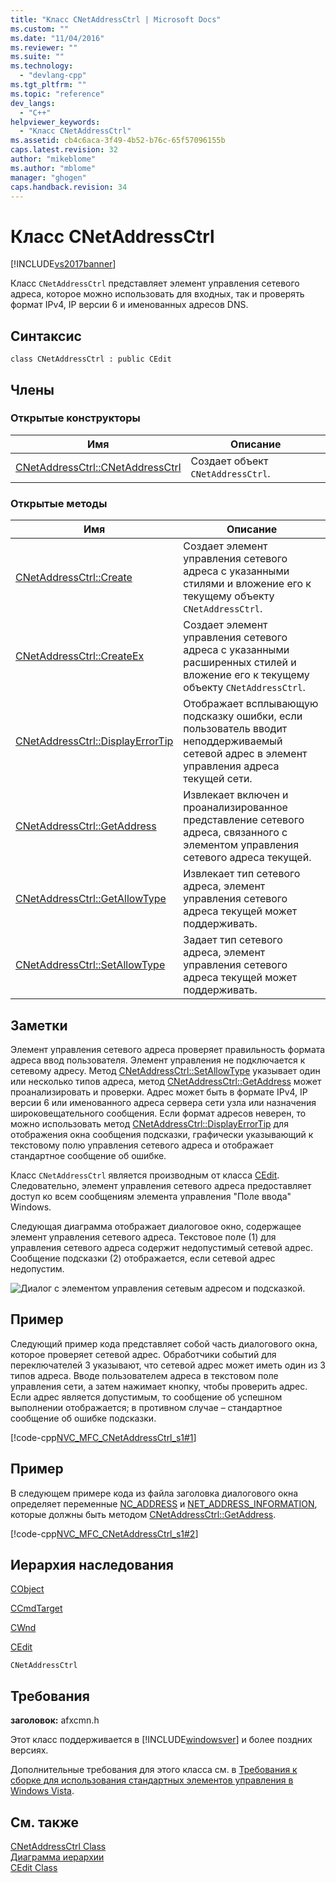 ```yaml
---
title: "Класс CNetAddressCtrl | Microsoft Docs"
ms.custom: ""
ms.date: "11/04/2016"
ms.reviewer: ""
ms.suite: ""
ms.technology: 
  - "devlang-cpp"
ms.tgt_pltfrm: ""
ms.topic: "reference"
dev_langs: 
  - "C++"
helpviewer_keywords: 
  - "Класс CNetAddressCtrl"
ms.assetid: cb4c6aca-3f49-4b52-b76c-65f57096155b
caps.latest.revision: 32
author: "mikeblome"
ms.author: "mblome"
manager: "ghogen"
caps.handback.revision: 34
---
```

# Класс CNetAddressCtrl
[!INCLUDE[vs2017banner](../../assembler/inline/includes/vs2017banner.md)]

Класс `CNetAddressCtrl` представляет элемент управления сетевого адреса, которое можно использовать для входных, так и проверять формат IPv4, IP версии 6 и именованных адресов DNS.  
  
## Синтаксис  
  
```  
class CNetAddressCtrl : public CEdit  
```  
  
## Члены  
  
### Открытые конструкторы  
  
|Имя|Описание|  
|---------|--------------|  
|[CNetAddressCtrl::CNetAddressCtrl](../Topic/CNetAddressCtrl::CNetAddressCtrl.md)|Создает объект `CNetAddressCtrl`.|  
  
### Открытые методы  
  
|Имя|Описание|  
|---------|--------------|  
|[CNetAddressCtrl::Create](../Topic/CNetAddressCtrl::Create.md)|Создает элемент управления сетевого адреса с указанными стилями и вложение его к текущему объекту `CNetAddressCtrl`.|  
|[CNetAddressCtrl::CreateEx](../Topic/CNetAddressCtrl::CreateEx.md)|Создает элемент управления сетевого адреса с указанными расширенных стилей и вложение его к текущему объекту `CNetAddressCtrl`.|  
|[CNetAddressCtrl::DisplayErrorTip](../Topic/CNetAddressCtrl::DisplayErrorTip.md)|Отображает всплывающую подсказку ошибки, если пользователь вводит неподдерживаемый сетевой адрес в элемент управления адреса текущей сети.|  
|[CNetAddressCtrl::GetAddress](../Topic/CNetAddressCtrl::GetAddress.md)|Извлекает включен и проанализированное представление сетевого адреса, связанного с элементом управления сетевого адреса текущей.|  
|[CNetAddressCtrl::GetAllowType](../Topic/CNetAddressCtrl::GetAllowType.md)|Извлекает тип сетевого адреса, элемент управления сетевого адреса текущей может поддерживать.|  
|[CNetAddressCtrl::SetAllowType](../Topic/CNetAddressCtrl::SetAllowType.md)|Задает тип сетевого адреса, элемент управления сетевого адреса текущей может поддерживать.|  
  
## Заметки  
 Элемент управления сетевого адреса проверяет правильность формата адреса ввод пользователя.  Элемент управления не подключается к сетевому адресу.  Метод [CNetAddressCtrl::SetAllowType](../Topic/CNetAddressCtrl::SetAllowType.md) указывает один или несколько типов адреса, метод [CNetAddressCtrl::GetAddress](../Topic/CNetAddressCtrl::GetAddress.md) может проанализировать и проверки.  Адрес может быть в формате IPv4, IP версии 6 или именованного адреса сервера сети узла или назначения широковещательного сообщения.  Если формат адресов неверен, то можно использовать метод [CNetAddressCtrl::DisplayErrorTip](../Topic/CNetAddressCtrl::DisplayErrorTip.md) для отображения окна сообщения подсказки, графически указывающий к текстовому полю управления сетевого адреса и отображает стандартное сообщение об ошибке.  
  
 Класс `CNetAddressCtrl` является производным от класса [CEdit](../Topic/CEdit%20Class.md).  Следовательно, элемент управления сетевого адреса предоставляет доступ ко всем сообщениям элемента управления "Поле ввода" Windows.  
  
 Следующая диаграмма отображает диалоговое окно, содержащее элемент управления сетевого адреса.  Текстовое поле \(1\) для управления сетевого адреса содержит недопустимый сетевой адрес.  Сообщение подсказки \(2\) отображается, если сетевой адрес недопустим.  
  
 ![Диалог с элементом управления сетевым адресом и подсказкой.](../../mfc/reference/media/cnetaddctrl.png "CNetAddCtrl")  
  
## Пример  
 Следующий пример кода представляет собой часть диалогового окна, которое проверяет сетевой адрес.  Обработчики событий для переключателей 3 указывают, что сетевой адрес может иметь один из 3 типов адреса.  Вводе пользователем адреса в текстовом поле управления сети, а затем нажимает кнопку, чтобы проверить адрес.  Если адрес является допустимым, то сообщение об успешном выполнении отображается; в противном случае – стандартное сообщение об ошибке подсказки.  
  
 [!code-cpp[NVC_MFC_CNetAddressCtrl_s1#1](../../mfc/reference/codesnippet/CPP/cnetaddressctrl-class_1.cpp)]  
  
## Пример  
 В следующем примере кода из файла заголовка диалогового окна определяет переменные [NC\_ADDRESS](http://msdn.microsoft.com/library/windows/desktop/bb773345) и [NET\_ADDRESS\_INFORMATION](http://msdn.microsoft.com/library/windows/desktop/bb773346), которые должны быть методом [CNetAddressCtrl::GetAddress](../Topic/CNetAddressCtrl::GetAddress.md).  
  
 [!code-cpp[NVC_MFC_CNetAddressCtrl_s1#2](../../mfc/reference/codesnippet/CPP/cnetaddressctrl-class_2.h)]  
  
## Иерархия наследования  
 [CObject](../Topic/CObject%20Class.md)  
  
 [CCmdTarget](../Topic/CCmdTarget%20Class.md)  
  
 [CWnd](../Topic/CWnd%20Class.md)  
  
 [CEdit](../Topic/CEdit%20Class.md)  
  
 `CNetAddressCtrl`  
  
## Требования  
 **заголовок:** afxcmn.h  
  
 Этот класс поддерживается в [!INCLUDE[windowsver](../Token/windowsver_md.md)] и более поздних версиях.  
  
 Дополнительные требования для этого класса см. в [Требования к сборке для использования стандартных элементов управления в Windows Vista](../../mfc/build-requirements-for-windows-vista-common-controls.md).  
  
## См. также  
 [CNetAddressCtrl Class](../../mfc/reference/cnetaddressctrl-class.md)   
 [Диаграмма иерархии](../../mfc/hierarchy-chart.md)   
 [CEdit Class](../Topic/CEdit%20Class.md)